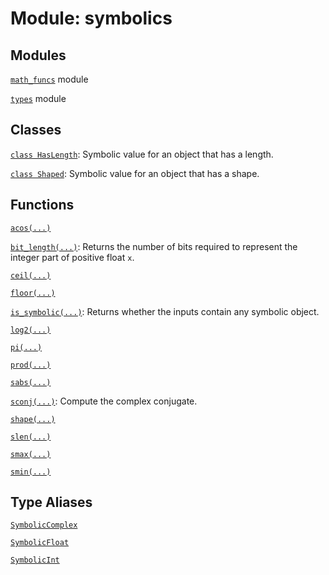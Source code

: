 # Module: symbolics






## Modules

[`math_funcs`](../qualtran/symbolics/math_funcs.md) module

[`types`](../qualtran/symbolics/types.md) module

## Classes

[`class HasLength`](../qualtran/symbolics/HasLength.md): Symbolic value for an object that has a length.

[`class Shaped`](../qualtran/symbolics/Shaped.md): Symbolic value for an object that has a shape.

## Functions

[`acos(...)`](../qualtran/symbolics/acos.md)

[`bit_length(...)`](../qualtran/symbolics/bit_length.md): Returns the number of bits required to represent the integer part of positive float `x`.

[`ceil(...)`](../qualtran/symbolics/ceil.md)

[`floor(...)`](../qualtran/symbolics/floor.md)

[`is_symbolic(...)`](../qualtran/symbolics/is_symbolic.md): Returns whether the inputs contain any symbolic object.

[`log2(...)`](../qualtran/symbolics/log2.md)

[`pi(...)`](../qualtran/symbolics/pi.md)

[`prod(...)`](../qualtran/symbolics/prod.md)

[`sabs(...)`](../qualtran/symbolics/sabs.md)

[`sconj(...)`](../qualtran/symbolics/sconj.md): Compute the complex conjugate.

[`shape(...)`](../qualtran/symbolics/shape.md)

[`slen(...)`](../qualtran/symbolics/slen.md)

[`smax(...)`](../qualtran/symbolics/smax.md)

[`smin(...)`](../qualtran/symbolics/smin.md)

## Type Aliases

[`SymbolicComplex`](../qualtran/symbolics/SymbolicComplex.md)

[`SymbolicFloat`](../qualtran/symbolics/SymbolicFloat.md)

[`SymbolicInt`](../qualtran/symbolics/SymbolicInt.md)

